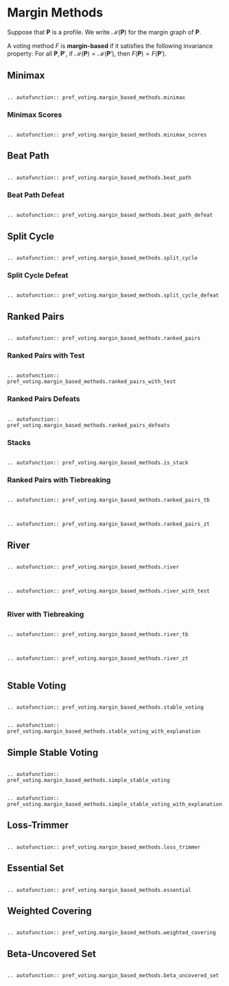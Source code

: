 Margin Methods
=======================================

Suppose that $\mathbf{P}$ is a profile.  We write $\mathcal{M}(\mathbf{P})$ for the margin graph of $\mathbf{P}$. 

A voting method $F$ is **margin-based** if it satisfies the following invariance property: For all $\mathbf{P}, \mathbf{P}'$, if $\mathcal{M}(\mathbf{P})= \mathcal{M}(\mathbf{P}')$, then $F(\mathbf{P}) = F(\mathbf{P}')$. 


## Minimax

```{eval-rst}

.. autofunction:: pref_voting.margin_based_methods.minimax

```

### Minimax Scores

```{eval-rst}

.. autofunction:: pref_voting.margin_based_methods.minimax_scores

```

## Beat Path

```{eval-rst}

.. autofunction:: pref_voting.margin_based_methods.beat_path

```


### Beat Path Defeat

```{eval-rst}

.. autofunction:: pref_voting.margin_based_methods.beat_path_defeat

```

## Split Cycle

```{eval-rst}

.. autofunction:: pref_voting.margin_based_methods.split_cycle

```


### Split Cycle Defeat

```{eval-rst}

.. autofunction:: pref_voting.margin_based_methods.split_cycle_defeat

```

## Ranked Pairs

```{eval-rst}

.. autofunction:: pref_voting.margin_based_methods.ranked_pairs

```



### Ranked Pairs with Test

```{eval-rst}

.. autofunction:: pref_voting.margin_based_methods.ranked_pairs_with_test

```

### Ranked Pairs Defeats

```{eval-rst}

.. autofunction:: pref_voting.margin_based_methods.ranked_pairs_defeats

```

### Stacks

```{eval-rst}

.. autofunction:: pref_voting.margin_based_methods.is_stack

```


### Ranked Pairs with Tiebreaking

```{eval-rst}

.. autofunction:: pref_voting.margin_based_methods.ranked_pairs_tb


```

```{eval-rst}

.. autofunction:: pref_voting.margin_based_methods.ranked_pairs_zt

```


## River

```{eval-rst}

.. autofunction:: pref_voting.margin_based_methods.river


```

```{eval-rst}

.. autofunction:: pref_voting.margin_based_methods.river_with_test


```

### River with Tiebreaking

```{eval-rst}

.. autofunction:: pref_voting.margin_based_methods.river_tb


```

```{eval-rst}

.. autofunction:: pref_voting.margin_based_methods.river_zt


```


## Stable Voting

```{eval-rst}

.. autofunction:: pref_voting.margin_based_methods.stable_voting
```

```{eval-rst}

.. autofunction:: pref_voting.margin_based_methods.stable_voting_with_explanation

```


## Simple Stable Voting

```{eval-rst}

.. autofunction:: pref_voting.margin_based_methods.simple_stable_voting

```


```{eval-rst}

.. autofunction:: pref_voting.margin_based_methods.simple_stable_voting_with_explanation

```


## Loss-Trimmer

```{eval-rst}

.. autofunction:: pref_voting.margin_based_methods.loss_trimmer

```
 

## Essential Set

```{eval-rst}

.. autofunction:: pref_voting.margin_based_methods.essential

```
 
## Weighted Covering

```{eval-rst}

.. autofunction:: pref_voting.margin_based_methods.weighted_covering

```

## Beta-Uncovered Set

```{eval-rst}

.. autofunction:: pref_voting.margin_based_methods.beta_uncovered_set

```
